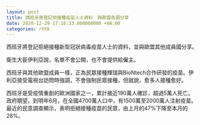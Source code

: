 ```yaml
---
layout: post
title: 西班牙將登記拒接種疫苗人士資料　與歐盟各國分享
date: 2020-12-29 17:16:33.000000000 +08:00
categories: rthk
---
```


西班牙將登記拒絕接種新型冠狀病毒疫苗人士的資料，並與歐盟其他成員國分享。

衛生大臣伊利亞說，名單不會公開，也不會提供給僱主。

西班牙與其他歐盟成員一樣，正為民眾接種輝瑞與BioNtech合作研發的疫苗。伊利亞接受電視台訪問時強調，不會強制民眾接種，但就說，愈多人接種愈好。

西班牙是受疫情重創的歐洲國家之一，累計接近190萬人確診，超過5萬人死亡。政府期望，到明年6月，在全國4700萬人口中，有1500萬至2000萬人注射疫苗。最近的民意調查顯示，表明拒絕接種疫苗的民眾，由上月的47%下降至本月的28%。
